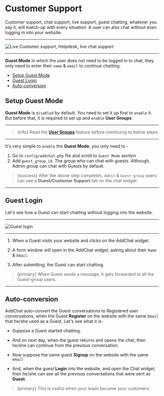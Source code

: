 # Customer Support

Customer support, chat support, live support, guest chatting, whatever you say it, will match-up with every situation. A user can also chat without even logging in into your website.

---

![Live Customer support, Helpdesk, live chat support](https://addchat-laravel-pro-docs.classiebit.com/images/customer-support.jpg "Live Customer support, Helpdesk, live chat support")

---

**Guest Mode** in which the user does not need to be logged in to chat, they only need to enter their `name` & `email` to continue chatting.


- [Setup Guest Mode](#Setup-Guest-Mode)
- [Guest Login](#Guest-Login)
- [Auto-conversion](#Auto-conversion)



<a name="Setup-Guest-Mode"></a>
## Setup Guest Mode

**Guest Mode** is `disabled` by default. You need to set it up first to `enable` it. But before that, it is required to set up and `enable` **User Groups**

---

>{info} Read the **[User Groups](/{{route}}/{{version}}/features/user-groups)** feature before continuing to below steps.

---

It's very simple to `enable` the **Guest Mode**, you only need to -

1. Go to `config/addchat.php` file and scroll to `Guest Mode` section
2. Add `guest_group_id`. The group who can chat with guests. Although, Admin group can chat with Guests by default.


>{success} After the above step completes, `Admin` & `Guest-group` users can see a **Guest/Customer Support** tab on the chat widget.

---


<a name="Guest-Login"></a>
## Guest Login

Let's see how a Guest can start chatting without logging into the website.

---

![Guest login](https://addchat-laravel-pro-docs.classiebit.com/images/start-guest-chat.jpg "Guest login")

---

1. When a Guest visits your website and clicks on the AddChat widget.

2. A form window will open in the AddChat widget, asking about their `Name` & `Email`.

3. After submitting, the Guest can start chatting.


>{primary} When Guest sends a message, it gets forwarded to all the Guest-group users.

---


<a name="Auto-conversion"></a>
## Auto-conversion

AddChat auto-convert the Guest conversations to Registered user conversations, when the Guest **Register** on the website with the same `Email` that he/she used as a Guest. Let's see what it is-


- Suppose a Guest started chatting.

- And on next day, when the guest returns and opens the chat, then he/she can continue from the previous conversation.

- Now suppose the same guest **Signup** on the website with the same `email`

- And, when the guest **Login** into the website, and open the Chat widget, then he/she can see all the previous conversations that were sent as **Guest**.


>{primary} This is useful when your leads become your customers.
 